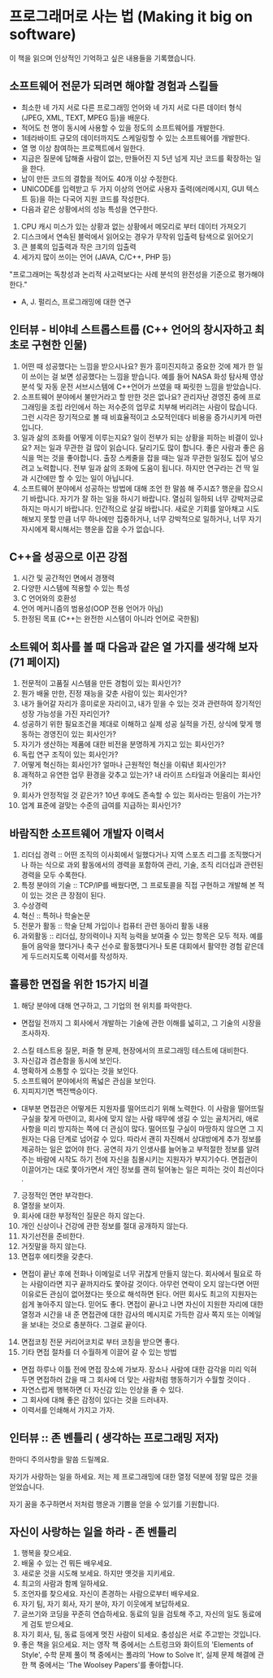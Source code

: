 # 프로그래머로 사는 법 (Making it big on software)
이 책을 읽으며 인상적인 기억하고 싶은 내용들을 기록했습니다.




## 소프트웨어 전문가 되려면 해야할 경험과 스킬들
- 최소한 네 가지 서로 다른 프로그래밍 언어와 네 가지 서로 다른 데이터 형식 (JPEG, XML, TEXT, MPEG 등)을 배운다.
- 적어도 천 명이 동시에 사용할 수 있을 정도의 소프트웨어를 개발한다.
- 1테라바이트 규모의 데이터까지도 스케일링할 수 있는 소프트웨어를 개발한다.
- 열 명 이상 참여하는 프로젝트에서 일한다.
- 지금은 질문에 답해줄 사람이 없는, 만들어진 지 5년 넘게 지난 코드를 확장하는 일을 한다.
- 남이 만든 코드의 결함을 적어도 40개 이상 수정한다.
- UNICODE를 입력받고 두 가지 이상의 언어로 사용자 출력(에러메시지, GUI 텍스트 등)을 하는 다국어 지원 코드를 작성한다.
- 다음과 같은 상황에서의 성능 특성을 연구한다.
1) CPU 캐시 미스가 있는 상황과 없는 상황에서 메모리로 부터 데이터 가져오기
2) 디스크에서 연속된 블럭에서 읽어오는 경우가 무작위 입출력 탐색으로 읽어오기
3) 큰 블록의 입출력과 작은 크기의 입출력
4) 세가지 많이 쓰이는 언어 (JAVA, C/C++, PHP 등)

"프로그래머는 독창성과 논리적 사고력보다는 사례 분석의 완전성을 기준으로 평가해야 한다." 
- A, J. 펄리스, 프로그래밍에 대한 연구



## 인터뷰 - 비야네 스트롭스트룹 (C++ 언어의 창시자하고 최초로 구현한 인물)
1. 어떤 때 성공했다는 느낌을 받으시나요?
뭔가 흥미진지하고 중요한 것에 제가 한 일이 쓰이는 걸 보면 성공했다는 느낌을 받습니다. 예를 들어 NASA 화성 탐사체 영상 분석 및 자동 운전 서브시스템에 C++언어가 쓰였을 때 짜릿한 느낌을 받았습니다.
2. 소프트웨어 분야에서 불만거라고 할 만한 것은 없나요?
관리자난 경영진 중에 프로그래밍을 조립 라인에서 하는 저수준의 업무로 치부해 버리려는 사람이 많습니다. 그런 시각은 장기적으로 볼 때 비효율적이고 소모적인데다 비용을 증가시키게 마련입니다. 
3. 일과 삶의 조화를 어떻게 이루는지요? 일이 전부가 되는 상황을 피하는 비결이 있나요?
저는 일과 무관한 걸 많이 읽습니다. 달리기도 많이 합니다. 좋은 사람과 좋은 음식을 먹는 것을 좋아합니다. 출장 스케줄을 잡을 때는 일과 무관한 일정도 집어 넣으려고 노력합니다. 전부 일과 삶의 조화에 도움이 됩니다. 하지만 연구라는 건 딱 일과 시간에만 할 수 있는 일이 아닙니다. 
4. 소프트웨어 분야에서 성공하는 방법에 대해 조언 한 말씀 해 주시죠?
행운을 잡으시기 바랍니다. 자기가 잘 하는 일을 하시기 바랍니다. 열심히 일하되 너무 강박저긍로 하지는 마시기 바랍니다. 인간적으로 살길 바랍니다. 새로운 기회를 알아채고 시도해보지 못할 만큼 너무 하나에만 집중하거나, 너무 강박적으로 일하거나, 너무 자기 자시에게 확시해서는 행운을 잡을 수가 없습니다. 



## C++을 성공으로 이끈 강점
1. 시간 및 공간적인 면에서 경쟁력
2. 다양한 시스템에 적용할 수 있는 특성
3. C 언어와의 호환성
4. 언어 메커니즘의 범용성(OOP 전용 언어가 아님)
5. 한정된 목표 (C++는 완전한 시스템이 아니라 언어로 국한됨)



## 소트웨어 회사를 볼 때 다음과 같은 열 가지를 생각해 보자 (71 페이지)
1. 전문적이 고품질 시스템을 만든 경험이 있는 회사인가?
2. 뭔가 배울 만한, 진정 재능을 갖춘 사람이 있는 회사인가?
3. 내가 들어갈 자리가 흥미로운 자리이고, 내가 믿을 수 있는 것과 관련하여 장기적인 성장 가능성을 가진 자리인가?
4. 성공하기 위한 필요조건을 제대로 이해하고 실제 성공 실적을 가진, 상식에 맞게 행동하는 경영진이 있는 회사인가?
5. 자기가 생산하는 제품에 대한 비전을 분명하게 가지고 있는 회사인가?
6. 독립 연구 조직이 있는 회사인가?
7. 어떻게 혁신하는 회사인가? 얼마나 근원적인 혁신을 이뤄낸 회사인가?
8. 괘적하고 유연한 업무 환경을 갖추고 있는가? 내 라이프 스타일과 어울리는 회사인가?
9. 회사가 안정적일 것 같은가? 10년 후에도 존속할 수 있는 회사라는 믿음이 가는가?
10. 업계 표준에 걸맞는 수준의 급여를 지급하는 회사인가?



## 바람직한 소프트웨어 개발자 이력서
1. 리더십 경력 :: 어떤 조직의 이사회에서 일했다거나 지역 스포츠 리그를 조직했다거나 하는 식으로 과외 활동에서의 경력을 포함하여 관리, 기술, 조직 리더십과 관련된 경력을 모두 수록한다. 
2. 특정 분야의 기술 :: TCP/IP를 배웠다면, 그 프로토콜을 직접 구현하고 개발해 본 적이 있는 것은 큰 장점이 된다.
3. 수상경력
4. 혁신 :: 특허나 학술논문
5. 전문가 활동 :: 학술 단체 가입이나 컴퓨터 관련 동아리 활동 내용
6. 과외활동 :: 리더십, 창의력이나 지적 능력을 보여줄 수 있는 항목은 모두 적자. 예를 들어 음악을 했다거나 축구 선수로 활동했다거나 토론 대회에서 활약한 경험 같은데게 두드러지도록 이력서를 작성하자.



## 훌륭한 면접을 위한 15가지 비결
1. 해당 분야에 대해 연구하고, 그 기업의 현 위치를 파악한다.
- 면접일 전까지 그 회사에서 개발하는 기술에 관한 이해를 넓히고, 그 기술의 시장을 조사하자.
2. 스킬 테스트용 질문, 퍼즐 형 문제, 현장에서의 프로그래밍 테스트에 대비한다.
3. 자신감과 겸손함을 동시에 보인다. 
4. 명확하게 소통할 수 있다는 것을 보인다.
5. 소프트웨어 분야에서의 폭넓은 관심을 보인다.
6. 지피지기면 백전백승이다. 
- 대부분 면접관은 어떻게든 지원자를 떨어뜨리기 위해 노력한다. 이 사람을 떨어뜨릴 구실을 찾게 마련이고, 회사에 맞지 않는 사람 때무에 생길 수 있는 골치거리, 애로 사항을 미리 방지하는 쪽에 더 관심이 많다. 떨어뜨릴 구실이 마땅하지 않으면 그 지원자는 다음 단계로 넘어갈 수 있다. 따라서 괜히 자진해서 상대방에게 추가 정보를 제공하는 일은 없어야 한다. 공연히 자기 인생사를 늘어놓고 부적절한 정보를 알려주는 바람에 시작도 하기 전에 자신을 침몰시키는 지원자가 부지기수다. 면접관이 이끌어가는 대로 쫓아가면서 개인 정보를 괜히 털어놓는 일은 피하는 것이 최선이다 .
7. 긍정적인 면만 부각한다.
8. 열정을 보이자.
9. 회사에 대한 부정적인 질문은 하지 않는다.
10. 개인 신상이나 건강에 관한 정보를 절대 공개하지 않는다.
11. 자기선전을 준비한다.
12. 거짓말을 하지 않는다.
13. 면접후 에티켓을 갖춘다.
- 면접이 끝난 후에 전화나 이메일로 너무 귀찮게 만들지 않는다. 회사에서 필요로 하는 사람이라면 지구 끝까지라도 쫓아갈 것이다. 아무런 연락이 오지 않는다면 어떤 이유로든 관심이 없어졌다는 뜻으로 해석하면 된다. 어떤 회사도 최고의 지원자는 쉽게 놓아주지 않는다. 믿어도 좋다. 면접이 끝나고 나면 자신이 지원한 자리에 대한 열정과 시간을 내 준 면접관에 대한 감사의 메시지로 가득한 감사 쪽지 또는 이메일을 보내는 것으로 충분하다. 그걸로 끝이다. 
14. 면접코칭
전문 커리어코치로 부터 코칭을 받으면 좋다.
15. 기타 면접 절차를 더 수월하게 이끌어 갈 수 있는 방법
- 면접 하루나 이틀 전에 면접 장소에 가보자. 장소나 사람에 대한 감각을 미리 익혀 두면 면접하러 갔을 때 그 회사에 더 맞는 사람처럼 행동하기가 수월할 것이다 .
- 자연스럽게 행복하면 더 자신감 있는 인상을 줄 수 있다.
- 그 회사에 대해 좋은 감정이 있다는 것을 드러내자.
- 이력서를 인쇄해서 가지고 가자. 



## 인터뷰 :: 존 벤틀리 ( 생각하는 프로그래밍 저자) 
한마디 주의사항을 말씀 드릴께요. 

자기가 사랑하는 일을 하세요. 저는 제 프로그래밍에 대한 열정 덕분에 정말 많은 것을 얻었습니다. 

자기 꿈을 추구하면서 저처럼 행운과 기쁨을 얻을 수 있기를 기원합니다.



## 자신이 사랑하는 일을 하라 - 존 벤틀리
1. 행복을 찾으세요.
2. 배울 수 있는 건 뭐든 배우세요.
3. 새로운 것을 시도해 보세요. 하지만 옛것을 지키세요.
4. 최고의 사람과 함께 일하세요.
5. 조언자를 찾으세요. 자신이 존경하는 사람으로부터 배우세요.
6. 자기 팀, 자기 회사, 자기 분야, 자기 이웃에게 보답하세요.
7. 글쓰기와 코딩을 꾸준히 연습하세요. 동료의 일을 검토해 주고, 자신의 일도 동료에게 검토 받으세요.
8. 자기 회사, 팀, 동료 등에게 멋진 사람이 되세요. 충성심은 서로 주고받는 것입니다.
9. 좋은 책을 읽으세요. 저는 영작 책 중에서는 스트렁크와 화이트의 'Elements of Style', 수학 문제 풀이 책 중에서는 폴랴의 'How to Solve It', 실제 문제 해결에 관한 책 중에서는 'The Woolsey Papers'를 좋아합니다.